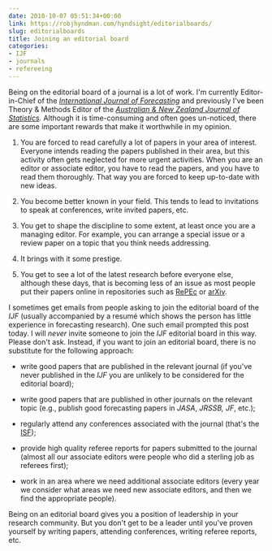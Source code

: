 ```yaml
---
date: 2010-10-07 05:51:34+00:00
link: https://robjhyndman.com/hyndsight/editorialboards/
slug: editorialboards
title: Joining an editorial board
categories:
- IJF
- journals
- refereeing
---
```


Being on the editorial board of a journal is a lot of work. I'm currently Editor-in-Chief of the _[International Journal of Forecasting](http://ijf.forecasters.org/)_ and previously I've been Theory & Methods Editor of the _[Australian & New Zealand Journal of Statistics](http://onlinelibrary.wiley.com/journal/10.1111/(ISSN)1467-842X)._ Although it is time-consuming and often goes un-noticed, there are some important rewards that make it worthwhile in my opinion.



  1. You are forced to read carefully a lot of papers in your area of interest. Everyone intends reading the papers published in their area, but this activity often gets neglected for more urgent activities. When you are an editor or associate editor, you have to read the papers, and you have to read them thoroughly. That way you are forced to keep up-to-date with new ideas.

  2. You become better known in your field. This tends to lead to invitations to speak at conferences, write invited papers, etc.

  3. You get to shape the discipline to some extent, at least once you are a managing editor. For example, you can arrange a special issue or a review paper on a topic that you think needs addressing.

  4. It brings with it some prestige.

  5. You get to see a lot of the latest research before everyone else, although these days, that is becoming less of an issue as most people put their papers online in repositories such as [RePEc](http://repec.org) or [arXiv](http://arxiv.org).

I sometimes get emails from people asking to join the editorial board of the _IJF_ (usually accompanied by a resumé which shows the person has little experience in forecasting research). One such email prompted this post today. I will _never_ invite someone to join the _IJF_ editorial board in this way. Please don't ask. Instead, if you want to join an editorial board, there is no substitute for the following approach:



  * write good papers that are published in the relevant journal (if you've never published in the _IJF_ you are unlikely to be considered for the editorial board);

  * write good papers that are published in other journals on the relevant topic (e.g., publish good forecasting papers in _JASA_, _JRSSB, JF_, etc.);

  * regularly attend any conferences associated with the journal (that's the [ISF](http://www.forecasters.org/isf/));

  * provide high quality referee reports for papers submitted to the journal (almost all our associate editors were people who did a sterling job as referees first);

  * work in an area where we need additional associate editors (every year we consider what areas we need new associate editors, and then we find the appropriate people).

Being on an editorial board gives you a position of leadership in your research community. But you don't get to be a leader until you've proven yourself by writing papers, attending conferences, writing referee reports, etc.
